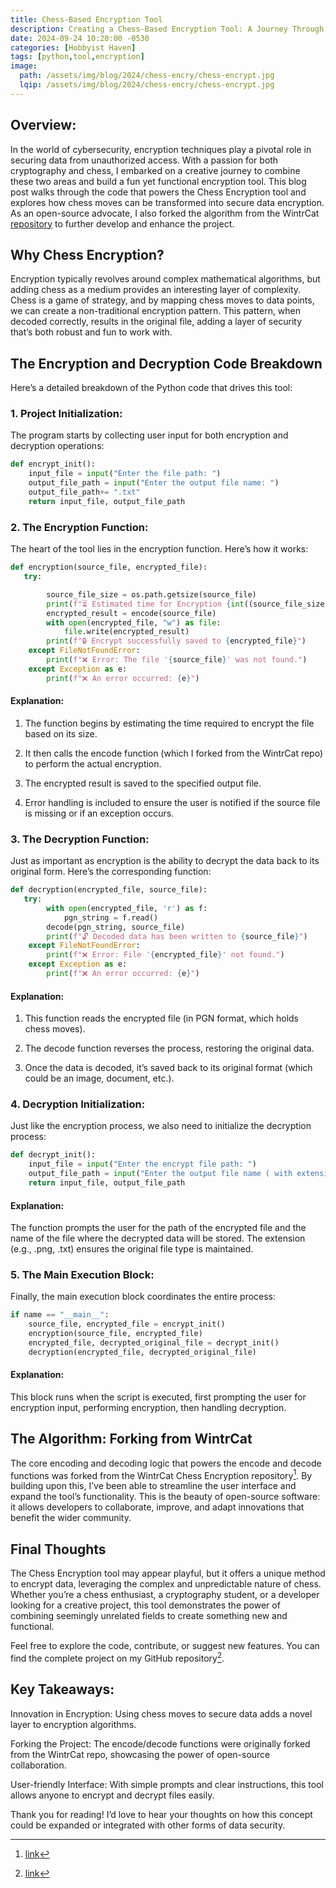 ```yaml
---
title: Chess-Based Encryption Tool
description: Creating a Chess-Based Encryption Tool: A Journey Through Code
date: 2024-09-24 10:20:00 -0530
categories: [Hobbyist Haven]
tags: [python,tool,encryption]
image:
  path: /assets/img/blog/2024/chess-encry/chess-encrypt.jpg
  lqip: /assets/img/blog/2024/chess-encry/chess-encrypt.jpg
---
```


## Overview:

In the world of cybersecurity, encryption techniques play a pivotal role in securing data from unauthorized access. With a passion for both cryptography and chess, I embarked on a creative journey to combine these two areas and build a fun yet functional encryption tool. This blog post walks through the code that powers the Chess Encryption tool and explores how chess moves can be transformed into secure data encryption. As an open-source advocate, I also forked the algorithm from the WintrCat [repository](https://github.com/WintrCat/chessencryption) to further develop and enhance the project.



## Why Chess Encryption?

Encryption typically revolves around complex mathematical algorithms, but adding chess as a medium provides an interesting layer of complexity. Chess is a game of strategy, and by mapping chess moves to data points, we can create a non-traditional encryption pattern. This pattern, when decoded correctly, results in the original file, adding a layer of security that’s both robust and fun to work with.


## The Encryption and Decryption Code Breakdown

Here’s a detailed breakdown of the Python code that drives this tool:


### 1. Project Initialization:

The program starts by collecting user input for both encryption and decryption operations:

```python
def encrypt_init():
    input_file = input("Enter the file path: ")
    output_file_path = input("Enter the output file name: ")
    output_file_path+= ".txt"
    return input_file, output_file_path
```  

### 2. The Encryption Function:

The heart of the tool lies in the encryption function. Here’s how it works:

```python
def encryption(source_file, encrypted_file):
   try:

        source_file_size = os.path.getsize(source_file)
        print(f"⏳ Estimated time for Encryption {int((source_file_size/1024)*2)} seconds")
        encrypted_result = encode(source_file)       
        with open(encrypted_file, "w") as file:
            file.write(encrypted_result)
        print(f"🔒 Encrypt successfully saved to {encrypted_file}")
    except FileNotFoundError:
        print(f"❌ Error: The file '{source_file}' was not found.")
    except Exception as e:
        print(f"❌ An error occurred: {e}")  
```

#### Explanation:

1. The function begins by estimating the time required to encrypt the file based on its size.

1. It then calls the encode function (which I forked from the WintrCat repo) to perform the actual encryption.

1. The encrypted result is saved to the specified output file.

1. Error handling is included to ensure the user is notified if the source file is missing or if an exception occurs.

### 3. The Decryption Function:

Just as important as encryption is the ability to decrypt the data back to its original form. Here’s the corresponding function:

```python
def decryption(encrypted_file, source_file):
   try:
        with open(encrypted_file, 'r') as f:
            pgn_string = f.read()     
        decode(pgn_string, source_file)
        print(f"🔓 Decoded data has been written to {source_file}")
    except FileNotFoundError:
        print(f"❌ Error: File '{encrypted_file}' not found.")
    except Exception as e:
        print(f"❌ An error occurred: {e}")
```


#### Explanation:

1. This function reads the encrypted file (in PGN format, which holds chess moves).

1. The decode function reverses the process, restoring the original data.

1. Once the data is decoded, it’s saved back to its original format (which could be an image, document, etc.).



### 4. Decryption Initialization:

Just like the encryption process, we also need to initialize the decryption process:

```python
def decrypt_init():
    input_file = input("Enter the encrypt file path: ")
    output_file_path = input("Enter the output file name ( with extension example- pic.png ): ")
    return input_file, output_file_path
```

#### Explanation:

The function prompts the user for the path of the encrypted file and the name of the file where the decrypted data will be stored. The extension (e.g., .png, .txt) ensures the original file type is maintained.


### 5. The Main Execution Block:

Finally, the main execution block coordinates the entire process:

```python
if name == "__main__": 
	source_file, encrypted_file = encrypt_init()
	encryption(source_file, encrypted_file)
    encrypted_file, decrypted_original_file = decrypt_init()
    decryption(encrypted_file, decrypted_original_file)
```

#### Explanation:

This block runs when the script is executed, first prompting the user for encryption input, performing encryption, then handling decryption.



## The Algorithm: Forking from WintrCat
The core encoding and decoding logic that powers the encode and decode functions was forked from the WintrCat Chess Encryption repository[^wintrcat-repo]. By building upon this, I’ve been able to streamline the user interface and expand the tool’s functionality. This is the beauty of open-source software: it allows developers to collaborate, improve, and adapt innovations that benefit the wider community.


## Final Thoughts
The Chess Encryption tool may appear playful, but it offers a unique method to encrypt data, leveraging the complex and unpredictable nature of chess. Whether you’re a chess enthusiast, a cryptography student, or a developer looking for a creative project, this tool demonstrates the power of combining seemingly unrelated fields to create something new and functional.

Feel free to explore the code, contribute, or suggest new features. You can find the complete project on my GitHub repository[^balaji-repo].


## Key Takeaways:
Innovation in Encryption: Using chess moves to secure data adds a novel layer to encryption algorithms.

Forking the Project: The encode/decode functions were originally forked from the WintrCat repo, showcasing the power of open-source collaboration.

User-friendly Interface: With simple prompts and clear instructions, this tool allows anyone to encrypt and decrypt files easily.


Thank you for reading! I’d love to hear your thoughts on how this concept could be expanded or integrated with other forms of data security.


[^wintrcat-repo]: [link](https://github.com/WintrCat/chessencryption)
[^balaji-repo]: [link](https://github.com/MadeByBalaji/chessencryption)